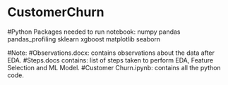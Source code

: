 # CustomerChurn

#Python Packages needed to run notebook:
numpy 
pandas
pandas_profiling
sklearn
xgboost
matplotlib
seaborn


#Note:
#Observations.docx: contains observations about the data after EDA.
#Steps.docs contains: list of steps taken to perform EDA, Feature Selection and ML Model.
#Customer Churn.ipynb: contains all the python code.
